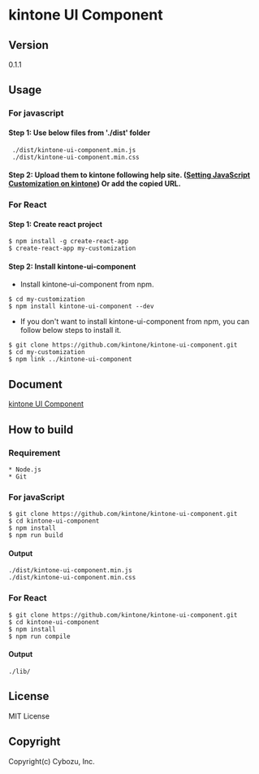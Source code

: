 # kintone UI Component

## Version
0.1.1

## Usage

### For javascript
#### Step 1: Use below files  from './dist' folder
```
 ./dist/kintone-ui-component.min.js
 ./dist/kintone-ui-component.min.css
```
#### Step 2: Upload them to kintone following help site. ([Setting JavaScript Customization on kintone](https://help.kintone.com/en/k/user/js_customize.html)) Or add the copied URL.

### For React

#### Step 1: Create react project
```
$ npm install -g create-react-app
$ create-react-app my-customization
```
#### Step 2: Install kintone-ui-component
* Install kintone-ui-component from npm.
```
$ cd my-customization
$ npm install kintone-ui-component --dev
```
* If you don't want to install kintone-ui-component from npm, you can follow below steps to install it.
```
$ git clone https://github.com/kintone/kintone-ui-component.git
$ cd my-customization
$ npm link ../kintone-ui-component
```

## Document
[kintone UI Component](https://kintone.github.io/kintone-ui-component)

## How to build

### Requirement
```
* Node.js
* Git
```

### For javaScript
```
$ git clone https://github.com/kintone/kintone-ui-component.git
$ cd kintone-ui-component
$ npm install
$ npm run build
```
#### Output
```
./dist/kintone-ui-component.min.js
./dist/kintone-ui-component.min.css
```

### For React
```
$ git clone https://github.com/kintone/kintone-ui-component.git
$ cd kintone-ui-component
$ npm install
$ npm run compile

```
#### Output
```
./lib/
```

## License
MIT License

## Copyright
Copyright(c) Cybozu, Inc.
